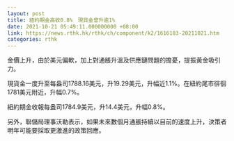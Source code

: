 ```yaml
---
layout: post
title: 紐約期金高收0.8%　現貨金曾升逾1%
date: 2021-10-21 05:49:11.000000000 +08:00
link: https://news.rthk.hk/rthk/ch/component/k2/1616183-20211021.htm
categories: rthk
---
```


金價上升，由於美元偏軟，加上對通脹升溫及供應鏈問題的擔憂，提振黃金吸引力。

現貨金一度升至每盎司1788.16美元，升19.29美元，升幅近1.1%。在紐約尾市徘徊1781美元附近，升幅0.7%。

紐約期金收報每盎司1784.9美元，升14.4美元，升幅0.8%。

另外，聯儲局理事沃勒表示，如果未來數個月通脹持續以目前的速度上升，決策者明年可能要採取更激進的政策回應。
